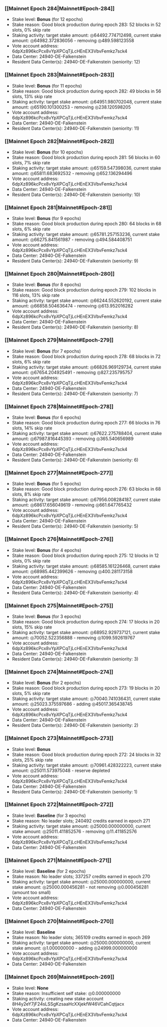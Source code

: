 ### [[Mainnet Epoch 284|Mainnet#Epoch-284]]
* Stake level: **Bonus** (for 12 epochs)
* Stake reason: Good block production during epoch 283: 52 blocks in 52 slots, 0% skip rate
* Staking activity: target stake amount: ◎64492.774712498, current stake amount: ◎64982.372836056 - removing ◎489.598123558
* Vote account address: 6dpXz896kcPcx8vYpXPCqTjLcHEnEX3VbvFemkz7sck4
* Data Center: 24940-DE-Falkenstein
* Resident Data Center(s): 24940-DE-Falkenstein (seniority: 12)
### [[Mainnet Epoch 283|Mainnet#Epoch-283]]
* Stake level: **Bonus** (for 11 epochs)
* Stake reason: Good block production during epoch 282: 49 blocks in 56 slots, 13% skip rate
* Staking activity: target stake amount: ◎64951.980702048, current stake amount: ◎65190.101300253 - removing ◎238.120598205
* Vote account address: 6dpXz896kcPcx8vYpXPCqTjLcHEnEX3VbvFemkz7sck4
* Data Center: 24940-DE-Falkenstein
* Resident Data Center(s): 24940-DE-Falkenstein (seniority: 11)
### [[Mainnet Epoch 282|Mainnet#Epoch-282]]
* Stake level: **Bonus** (for 10 epochs)
* Stake reason: Good block production during epoch 281: 56 blocks in 60 slots, 7% skip rate
* Staking activity: target stake amount: ◎65159.547398036, current stake amount: ◎65811.683692532 - removing ◎652.136294496
* Vote account address: 6dpXz896kcPcx8vYpXPCqTjLcHEnEX3VbvFemkz7sck4
* Data Center: 24940-DE-Falkenstein
* Resident Data Center(s): 24940-DE-Falkenstein (seniority: 10)
### [[Mainnet Epoch 281|Mainnet#Epoch-281]]
* Stake level: **Bonus** (for 9 epochs)
* Stake reason: Good block production during epoch 280: 64 blocks in 68 slots, 6% skip rate
* Staking activity: target stake amount: ◎65781.257153236, current stake amount: ◎66275.841561987 - removing ◎494.584408751
* Vote account address: 6dpXz896kcPcx8vYpXPCqTjLcHEnEX3VbvFemkz7sck4
* Data Center: 24940-DE-Falkenstein
* Resident Data Center(s): 24940-DE-Falkenstein (seniority: 9)
### [[Mainnet Epoch 280|Mainnet#Epoch-280]]
* Stake level: **Bonus** (for 8 epochs)
* Stake reason: Good block production during epoch 279: 102 blocks in 116 slots, 13% skip rate
* Staking activity: target stake amount: ◎66244.552620192, current stake amount: ◎66858.504636474 - removing ◎613.952016282
* Vote account address: 6dpXz896kcPcx8vYpXPCqTjLcHEnEX3VbvFemkz7sck4
* Data Center: 24940-DE-Falkenstein
* Resident Data Center(s): 24940-DE-Falkenstein (seniority: 8)
### [[Mainnet Epoch 279|Mainnet#Epoch-279]]
* Stake level: **Bonus** (for 7 epochs)
* Stake reason: Good block production during epoch 278: 68 blocks in 72 slots, 6% skip rate
* Staking activity: target stake amount: ◎66826.969129734, current stake amount: ◎67654.204925491 - removing ◎827.235795757
* Vote account address: 6dpXz896kcPcx8vYpXPCqTjLcHEnEX3VbvFemkz7sck4
* Data Center: 24940-DE-Falkenstein
* Resident Data Center(s): 24940-DE-Falkenstein (seniority: 7)
### [[Mainnet Epoch 278|Mainnet#Epoch-278]]
* Stake level: **Bonus** (for 6 epochs)
* Stake reason: Good block production during epoch 277: 66 blocks in 76 slots, 14% skip rate
* Staking activity: target stake amount: ◎67622.275788404, current stake amount: ◎67987.816445393 - removing ◎365.540656989
* Vote account address: 6dpXz896kcPcx8vYpXPCqTjLcHEnEX3VbvFemkz7sck4
* Data Center: 24940-DE-Falkenstein
* Resident Data Center(s): 24940-DE-Falkenstein (seniority: 6)
### [[Mainnet Epoch 277|Mainnet#Epoch-277]]
* Stake level: **Bonus** (for 5 epochs)
* Stake reason: Good block production during epoch 276: 63 blocks in 68 slots, 8% skip rate
* Staking activity: target stake amount: ◎67956.008284187, current stake amount: ◎68617.656049619 - removing ◎661.647765432
* Vote account address: 6dpXz896kcPcx8vYpXPCqTjLcHEnEX3VbvFemkz7sck4
* Data Center: 24940-DE-Falkenstein
* Resident Data Center(s): 24940-DE-Falkenstein (seniority: 5)
### [[Mainnet Epoch 276|Mainnet#Epoch-276]]
* Stake level: **Bonus** (for 4 epochs)
* Stake reason: Good block production during epoch 275: 12 blocks in 12 slots, 0% skip rate
* Staking activity: target stake amount: ◎68585.161226468, current stake amount: ◎68985.442399626 - removing ◎400.281173158
* Vote account address: 6dpXz896kcPcx8vYpXPCqTjLcHEnEX3VbvFemkz7sck4
* Data Center: 24940-DE-Falkenstein
* Resident Data Center(s): 24940-DE-Falkenstein (seniority: 4)
### [[Mainnet Epoch 275|Mainnet#Epoch-275]]
* Stake level: **Bonus** (for 3 epochs)
* Stake reason: Good block production during epoch 274: 17 blocks in 20 slots, 15% skip rate
* Staking activity: target stake amount: ◎68952.929737121, current stake amount: ◎70052.522356888 - removing ◎1099.592619767
* Vote account address: 6dpXz896kcPcx8vYpXPCqTjLcHEnEX3VbvFemkz7sck4
* Data Center: 24940-DE-Falkenstein
* Resident Data Center(s): 24940-DE-Falkenstein (seniority: 3)
### [[Mainnet Epoch 274|Mainnet#Epoch-274]]
* Stake level: **Bonus** (for 2 epochs)
* Stake reason: Good block production during epoch 273: 19 blocks in 20 slots, 5% skip rate
* Staking activity: target stake amount: ◎70040.741036431, current stake amount: ◎25023.375597686 - adding ◎45017.365438745
* Vote account address: 6dpXz896kcPcx8vYpXPCqTjLcHEnEX3VbvFemkz7sck4
* Data Center: 24940-DE-Falkenstein
* Resident Data Center(s): 24940-DE-Falkenstein (seniority: 2)
### [[Mainnet Epoch 273|Mainnet#Epoch-273]]
* Stake level: **Bonus**
* Stake reason: Good block production during epoch 272: 24 blocks in 32 slots, 25% skip rate
* Staking activity: target stake amount: ◎70961.428322223, current stake amount: ◎25011.573975048 - reserve depleted
* Vote account address: 6dpXz896kcPcx8vYpXPCqTjLcHEnEX3VbvFemkz7sck4
* Data Center: 24940-DE-Falkenstein
* Resident Data Center(s): 24940-DE-Falkenstein (seniority: 1)
### [[Mainnet Epoch 272|Mainnet#Epoch-272]]
* Stake level: **Baseline** (for 3 epochs)
* Stake reason: No leader slots; 240492 credits earned in epoch 271
* Staking activity: target stake amount: ◎25000.000000000, current stake amount: ◎25011.411852576 - removing ◎11.411852576
* Vote account address: 6dpXz896kcPcx8vYpXPCqTjLcHEnEX3VbvFemkz7sck4
* Data Center: 24940-DE-Falkenstein
### [[Mainnet Epoch 271|Mainnet#Epoch-271]]
* Stake level: **Baseline** (for 2 epochs)
* Stake reason: No leader slots; 337257 credits earned in epoch 270
* Staking activity: target stake amount: ◎25000.000000000, current stake amount: ◎25000.000456281 - not removing ◎0.000456281 (amount too small)
* Vote account address: 6dpXz896kcPcx8vYpXPCqTjLcHEnEX3VbvFemkz7sck4
* Data Center: 24940-DE-Falkenstein
### [[Mainnet Epoch 270|Mainnet#Epoch-270]]
* Stake level: **Baseline**
* Stake reason: No leader slots; 365109 credits earned in epoch 269
* Staking activity: target stake amount: ◎25000.000000000, current stake amount: ◎1.000000000 - adding ◎24999.000000000
* Vote account address: 6dpXz896kcPcx8vYpXPCqTjLcHEnEX3VbvFemkz7sck4
* Data Center: 24940-DE-Falkenstein
### [[Mainnet Epoch 269|Mainnet#Epoch-269]]
* Stake level: **None**
* Stake reason: Insufficient self stake: ◎0.000000000
* Staking activity: creating new stake account 8H4y2eY7jF24sLSSgKzsaaHcXXjekfW46VCahCqtjacx
* Vote account address: 6dpXz896kcPcx8vYpXPCqTjLcHEnEX3VbvFemkz7sck4
* Data Center: 24940-DE-Falkenstein